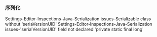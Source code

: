 ### 序列化

Settings-Editor-Inspections-Java-Serialization issues-Serializable class without 'seriaVersionUID'
Settings-Editor-Inspections-Java-Serialization issues-'serialVersionUID' field not declared 'private static final long'